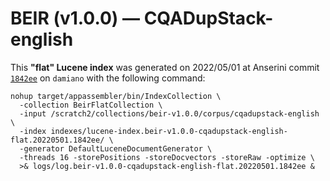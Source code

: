 # BEIR (v1.0.0) — CQADupStack-english

This **"flat" Lucene index** was generated on 2022/05/01 at Anserini commit [`1842ee`](https://github.com/castorini/anserini/commit/1842eeffcbf4d18698d401b1c5a4b1c868f32fc6) on `damiano` with the following command:

```
nohup target/appassembler/bin/IndexCollection \
  -collection BeirFlatCollection \
  -input /scratch2/collections/beir-v1.0.0/corpus/cqadupstack-english \
  -index indexes/lucene-index.beir-v1.0.0-cqadupstack-english-flat.20220501.1842ee/ \
  -generator DefaultLuceneDocumentGenerator \
  -threads 16 -storePositions -storeDocvectors -storeRaw -optimize \
  >& logs/log.beir-v1.0.0-cqadupstack-english-flat.20220501.1842ee &
```
